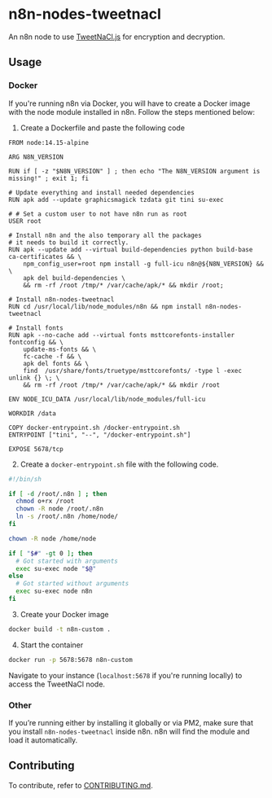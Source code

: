# n8n-nodes-tweetnacl

An n8n node to use [TweetNaCl.js](https://tweetnacl.js.org/#/) for encryption and decryption.

## Usage

### Docker

If you're running n8n via Docker, you will have to create a Docker image with the node module installed in n8n. Follow the steps mentioned below:

1. Create a Dockerfile and paste the following code

```
FROM node:14.15-alpine

ARG N8N_VERSION

RUN if [ -z "$N8N_VERSION" ] ; then echo "The N8N_VERSION argument is missing!" ; exit 1; fi

# Update everything and install needed dependencies
RUN apk add --update graphicsmagick tzdata git tini su-exec

# # Set a custom user to not have n8n run as root
USER root

# Install n8n and the also temporary all the packages
# it needs to build it correctly.
RUN apk --update add --virtual build-dependencies python build-base ca-certificates && \
	npm_config_user=root npm install -g full-icu n8n@${N8N_VERSION} && \
	apk del build-dependencies \
	&& rm -rf /root /tmp/* /var/cache/apk/* && mkdir /root;

# Install n8n-nodes-tweetnacl
RUN cd /usr/local/lib/node_modules/n8n && npm install n8n-nodes-tweetnacl

# Install fonts
RUN apk --no-cache add --virtual fonts msttcorefonts-installer fontconfig && \
	update-ms-fonts && \
	fc-cache -f && \
	apk del fonts && \
	find  /usr/share/fonts/truetype/msttcorefonts/ -type l -exec unlink {} \; \
	&& rm -rf /root /tmp/* /var/cache/apk/* && mkdir /root

ENV NODE_ICU_DATA /usr/local/lib/node_modules/full-icu

WORKDIR /data

COPY docker-entrypoint.sh /docker-entrypoint.sh
ENTRYPOINT ["tini", "--", "/docker-entrypoint.sh"]

EXPOSE 5678/tcp
```

2. Create a `docker-entrypoint.sh` file with the following code.

```sh
#!/bin/sh

if [ -d /root/.n8n ] ; then
  chmod o+rx /root
  chown -R node /root/.n8n
  ln -s /root/.n8n /home/node/
fi

chown -R node /home/node

if [ "$#" -gt 0 ]; then
  # Got started with arguments
  exec su-exec node "$@"
else
  # Got started without arguments
  exec su-exec node n8n
fi
```

3. Create your Docker image

```sh
docker build -t n8n-custom .
```

4. Start the container

```sh
docker run -p 5678:5678 n8n-custom
```

Navigate to your instance (`localhost:5678` if you're running locally) to access the TweetNaCl node.

### Other

If you’re running either by installing it globally or via PM2, make sure that you install `n8n-nodes-tweetnacl` inside n8n. n8n will find the module and load it automatically.

## Contributing

To contribute, refer to [CONTRIBUTING.md](./CONTRIBUTING.md).
